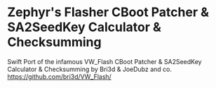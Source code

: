# Zephyr's Flasher CBoot Patcher & SA2SeedKey Calculator & Checksumming

Swift Port of the infamous VW_Flash CBoot Patcher & SA2SeedKey Calculator & Checksumming by Bri3d &amp; JoeDubz and co.
https://github.com/bri3d/VW_Flash/
